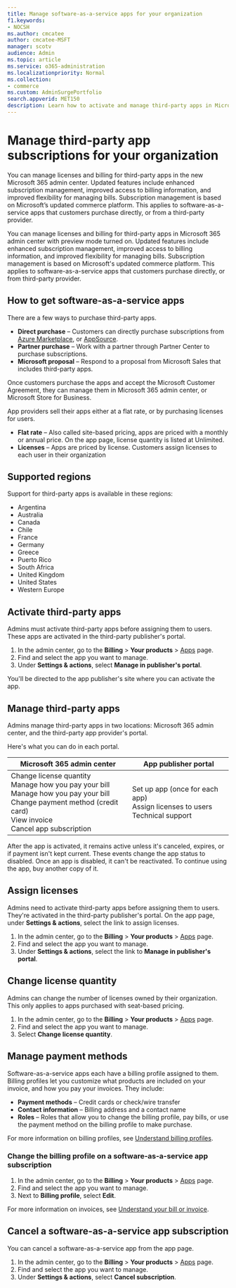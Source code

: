 ```yaml
---
title: Manage software-as-a-service apps for your organization
f1.keywords:
- NOCSH
ms.author: cmcatee
author: cmcatee-MSFT
manager: scotv
audience: Admin
ms.topic: article
ms.service: o365-administration
ms.localizationpriority: Normal
ms.collection:
- commerce
ms.custom: AdminSurgePortfolio
search.appverid: MET150 
description: Learn how to activate and manage third-party apps in Microsoft 365 admin center.
---
```


# Manage third-party app subscriptions for your organization

You can manage licenses and billing for third-party apps in the new Microsoft 365 admin center. Updated features include enhanced subscription management, improved access to billing information, and improved flexibility for managing bills. Subscription management is based on Microsoft’s updated commerce platform. This applies to software-as-a-service apps that customers purchase directly, or from a third-party provider.

You can manage licenses and billing for third-party apps in Microsoft 365 admin center with preview mode turned on. Updated features include enhanced subscription management, improved access to billing information, and improved flexibility for managing bills. Subscription management is based on Microsoft's updated commerce platform. This applies to software-as-a-service apps that customers purchase directly, or from third-party provider.

## How to get software-as-a-service apps

There are a few ways to purchase third-party apps.

- **Direct purchase** – Customers can directly purchase subscriptions from [Azure Marketplace](https://azuremarketplace.microsoft.com/marketplace/), or [AppSource](https://appsource.microsoft.com/).
- **Partner purchase** –  Work with a partner through Partner Center to purchase subscriptions.
- **Microsoft proposal** – Respond to a proposal from Microsoft Sales that includes third-party apps.

Once customers purchase the apps and accept the Microsoft Customer Agreement, they can manage them in Microsoft 365 admin center, or Microsoft Store for Business.

App providers sell their apps either at a flat rate, or by purchasing licenses for users.

- **Flat rate** – Also called site-based pricing, apps are priced with a monthly or annual price. On the app page, license quantity is listed at Unlimited.
- **Licenses** – Apps are priced by license. Customers assign licenses to each user in their organization

## Supported regions

Support for third-party apps is available in these regions:

- Argentina
- Australia
- Canada
- Chile
- France
- Germany
- Greece
- Puerto Rico
- South Africa
- United Kingdom
- United States
- Western Europe

## Activate third-party apps

Admins must activate third-party apps before assigning them to users. These apps are activated in the third-party publisher's portal.

1. In the admin center, go to the **Billing** > **Your products** > <a href="https://go.microsoft.com/fwlink/p/?linkid=2125823" target="_blank">Apps</a> page.
2. Find and select the app you want to manage.
3. Under **Settings & actions**, select **Manage in publisher's portal**.

You'll be directed to the app publisher's site where you can activate the app.

## Manage third-party apps

Admins manage third-party apps in two locations: Microsoft 365 admin center, and the third-party app provider's portal.

Here's what you can do in each portal.

| Microsoft 365 admin center | App publisher portal |
| --- | --- |
| Change license quantity <br> Manage how you pay your bill <br> Manage how you pay your bill <br> Change payment method (credit card) <br> View invoice <br> Cancel app subscription | Set up app (once for each app) <br> Assign licenses to users <br> Technical support |

After the app is activated, it remains active unless it's canceled, expires, or if payment isn't kept current. These events change the app status to disabled. Once an app is disabled, it can't be reactivated. To continue using the app, buy another copy of it.

## Assign licenses

Admins need to activate third-party apps before assigning them to users. They're activated in the third-party publisher's portal. On the app page, under **Settings & actions**, select the link to assign licenses.

1. In the admin center, go to the **Billing** > **Your products** > <a href="https://go.microsoft.com/fwlink/p/?linkid=2125823" target="_blank">Apps</a> page.
2. Find and select the app you want to manage.
3. Under **Settings & actions**, select the link to **Manage in publisher's portal**.

## Change license quantity

Admins can change the number of licenses owned by their organization. This only applies to apps purchased with seat-based pricing.

1. In the admin center, go to the **Billing** > **Your products** > <a href="https://go.microsoft.com/fwlink/p/?linkid=2125823" target="_blank">Apps</a> page.
2. Find and select the app you want to manage.
3. Select **Change license quantity**.

## Manage payment methods

Software-as-a-service apps each have a billing profile assigned to them. Billing profiles let you customize what products are included on your invoice, and how you pay your invoices. They include:

- **Payment methods** – Credit cards or check/wire transfer
- **Contact information** –  Billing address and a contact name
- **Roles** – Roles that allow you to change the billing profile, pay bills, or use the payment method on the billing profile to make purchase.

For more information on billing profiles, see [Understand billing profiles](/microsoft-store/billing-profile).

### Change the billing profile on a software-as-a-service app subscription

1. In the admin center, go to the **Billing** > **Your products** > <a href="https://go.microsoft.com/fwlink/p/?linkid=2125823" target="_blank">Apps</a> page.
2. Find and select the app you want to manage.
3. Next to **Billing profile**, select **Edit**.

For more information on invoices, see [Understand your bill or invoice](billing-and-payments/understand-your-invoice.md).

## Cancel a software-as-a-service app subscription

You can cancel a software-as-a-service app from the app page.

1. In the admin center, go to the **Billing** > **Your products** > <a href="https://go.microsoft.com/fwlink/p/?linkid=2125823" target="_blank">Apps</a> page.
2. Find and select the app you want to manage.
3. Under **Settings & actions**, select **Cancel subscription**.